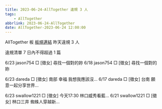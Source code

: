 ```yaml
---
title: 2023-06-24-AllTogether 違規 3 人
tags:
    - AllTogether
abbrlink: 2023-06-24-AllTogether
date: AllTogether-2023-06-24 12:00:00
---
```

AllTogether 板 [板規連結](https://www.ptt.cc/bbs/AllTogether/M.1643211430.A.5FB.html)
昨天違規 3 人
<!-- more -->

違規清單
7 日內不得超過 1 篇

6/23 jason754 □ [徵女] 尋找一個對的妳
6/18 jason754 □ [徵女] 尋找一個對的妳

6/23 dareda □ [徵女] 南部 幸福 我想我應該沒…
6/17 dareda □ [徵女] 台南 願意一起分享世界…

6/23 swallow1221 □ [徵女] 今天17:30 林口威秀看藍…
6/21 swallow1221 □ [徵女] 林口三井 蜘蛛人穿越新…